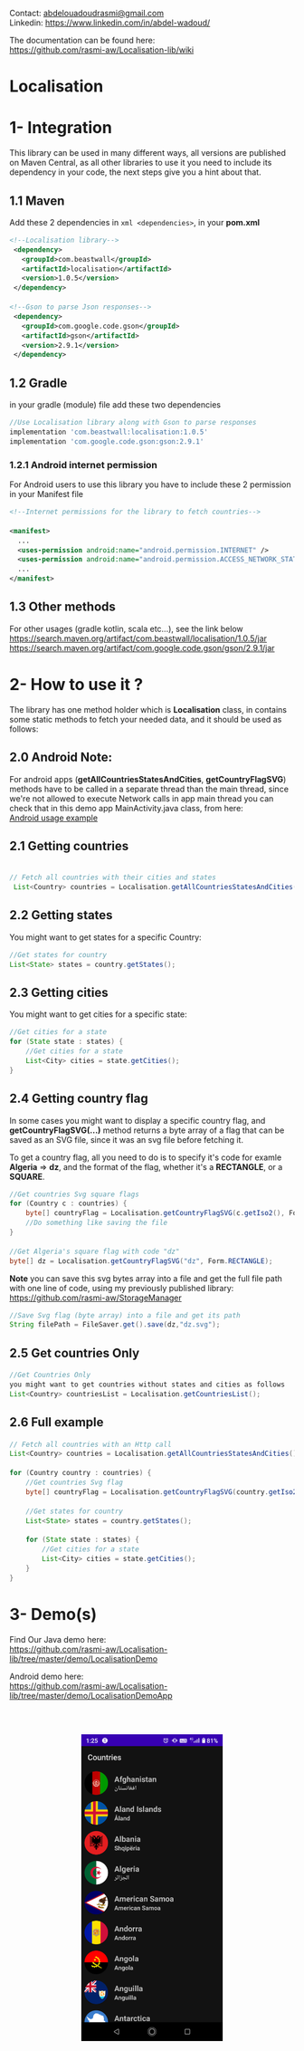 
Contact: abdelouadoudrasmi@gmail.com  
Linkedin: https://www.linkedin.com/in/abdel-wadoud/  

The documentation can be found here:  
https://github.com/rasmi-aw/Localisation-lib/wiki

# Localisation
# 1- Integration   
This library can be used in many different ways, all versions are published on Maven Central, as all other libraries to use it you need to include its dependency in your code, the next steps give you a hint about that.

## 1.1 Maven   
Add these 2 dependencies in  ```xml <dependencies>```, in your **pom.xml**
```xml
<!--Localisation library-->
 <dependency>
   <groupId>com.beastwall</groupId>
   <artifactId>localisation</artifactId>
   <version>1.0.5</version>
 </dependency> 

<!--Gson to parse Json responses-->
 <dependency>
   <groupId>com.google.code.gson</groupId>
   <artifactId>gson</artifactId>
   <version>2.9.1</version>
 </dependency>
```

## 1.2 Gradle   
in your gradle (module) file add these two dependencies

```groovy 
//Use Localisation library along with Gson to parse responses
implementation 'com.beastwall:localisation:1.0.5'
implementation 'com.google.code.gson:gson:2.9.1'
```

### 1.2.1 Android internet permission   
For Android users to use this library you have to include these 2 permission in your Manifest file

```xml
<!--Internet permissions for the library to fetch countries-->

<manifest>
  ...
  <uses-permission android:name="android.permission.INTERNET" />
  <uses-permission android:name="android.permission.ACCESS_NETWORK_STATE"/>
  ...
</manifest>
```

## 1.3 Other methods   
For other usages (gradle kotlin, scala etc...), see the link below  
https://search.maven.org/artifact/com.beastwall/localisation/1.0.5/jar
https://search.maven.org/artifact/com.google.code.gson/gson/2.9.1/jar

# 2- How to use it ?
The library has one method holder which is **Localisation** class, in contains some static methods to fetch your needed data, and it should be used as follows:

## 2.0 Android Note:  
For android apps (**getAllCountriesStatesAndCities**, **getCountryFlagSVG**) methods have to be called in a separate thread than the main thread, since we're not allowed to execute Network calls in app main thread you can check that in this demo app MainActivity.java class, from here:  
[Android usage example](https://github.com/rasmi-aw/Localisation-lib/blob/master/demo/LocalisationDemoApp/app/src/main/java/com/beastwall/localisationdemoapp/MainActivity.java)

## 2.1 Getting countries
```java

// Fetch all countries with their cities and states
 List<Country> countries = Localisation.getAllCountriesStatesAndCities();

```
## 2.2 Getting states

You might want to get states for a specific Country:
```java
//Get states for country
List<State> states = country.getStates();

```
## 2.3 Getting cities
You might want to get cities for a specific state:
```java
//Get cities for a state
for (State state : states) {
    //Get cities for a state
    List<City> cities = state.getCities();
}

```

## 2.4 Getting country flag
In some cases you might want to display a specific country flag, and **getCountryFlagSVG(...)** method returns a byte array of a flag that can be saved as an SVG file, since it was an svg file before fetching it.

To get a country flag, all you need to do is to specify it's code for examle **Algeria** => **dz**, and the format of the flag, whether it's a **RECTANGLE**, or a **SQUARE**.

```java
//Get countries Svg square flags
for (Country c : countries) {
    byte[] countryFlag = Localisation.getCountryFlagSVG(c.getIso2(), Form.SQUARE);
    //Do something like saving the file
}

//Get Algeria's square flag with code "dz"
byte[] dz = Localisation.getCountryFlagSVG("dz", Form.RECTANGLE);
```
**Note** you can save this svg bytes array into a file and get the full file path with one line of code, using my previously published library:  
https://github.com/rasmi-aw/StorageManager

```java
//Save Svg flag (byte array) into a file and get its path
String filePath = FileSaver.get().save(dz,"dz.svg");

```
## 2.5 Get countries Only
```java
//Get Countries Only
you might want to get countries without states and cities as follows
List<Country> countriesList = Localisation.getCountriesList();
```

## 2.6 Full example

```java
// Fetch all countries with an Http call
List<Country> countries = Localisation.getAllCountriesStatesAndCities();

for (Country country : countries) {
    //Get countries Svg flag
    byte[] countryFlag = Localisation.getCountryFlagSVG(country.getIso2(), Form.SQUARE);

    //Get states for country
    List<State> states = country.getStates();

    for (State state : states) {
        //Get cities for a state
        List<City> cities = state.getCities();
    }
}
```

# 3- Demo(s)
Find Our Java demo here:  
https://github.com/rasmi-aw/Localisation-lib/tree/master/demo/LocalisationDemo

Android demo here:  
https://github.com/rasmi-aw/Localisation-lib/tree/master/demo/LocalisationDemoApp  
<pre>


</pre>
<p align="center">
<img src="https://raw.githubusercontent.com/rasmi-aw/Localisation-lib/master/demo/LocalisationDemoApp/screenshot.png" width="250">
 </p>
